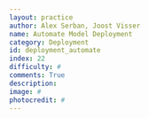 ```yaml
---
layout: practice
author: Alex Serban, Joost Visser
name: Automate Model Deployment
category: Deployment
id: deployment_automate
index: 22
difficulty: #
comments: True
description:
image: #
photocredit: #
---
```

